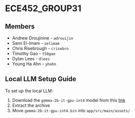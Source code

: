 # ECE452_GROUP31

## Members
- Andrew Droujinine - `adrouijin`
- Sami El-Imam - `selimam`
- Chris Risebrough - `crisebro`
- Timothy Gao - `t58gao`
- Dylan Lees - `dlees`
- Young Ha Ahn - `yhahn`

## Local LLM Setup Guide
To set up the local LLM:
1. Download the `gemma-2b-it-gpu-int4` model from this [link](https://www.kaggle.com/models/google/gemma/tfLite/gemma-2b-it-gpu-int4)
2. Extract the archive
3. Move `gemma-2b-it-gpu-int4.bin` into `app/src/main/assets/`
